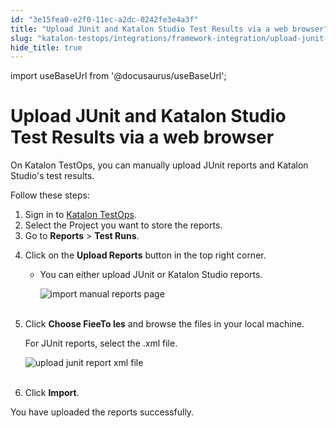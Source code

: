 ```yaml
---
id: "3e15fea0-e2f0-11ec-a2dc-0242fe3e4a3f"
title: "Upload JUnit and Katalon Studio Test Results via a web browser"
slug: "katalon-testops/integrations/framework-integration/upload-junit-and-katalon-studio-test-results-via-a-web-browser"
hide_title: true
---
```

import useBaseUrl from '@docusaurus/useBaseUrl';


# <a id="id" class="anchor_top_offset"/><a id="ariaid-title1" class="anchor_top_offset"/> Upload JUnit and Katalon Studio Test Results via a web browser

<p xmlns="http://www.w3.org/1999/xhtml" className="p">On Katalon TestOps, you can manually upload JUnit reports and   Katalon Studio's test results.</p> 
<p xmlns="http://www.w3.org/1999/xhtml" className="p">Follow these steps:</p> 
<ol xmlns="http://www.w3.org/1999/xhtml" className="ol"><li className="li">Sign in to <a className="xref j-external-link" href="https://testops.katalon.io/login" target="_blank">Katalon       TestOps</a>.</li><li className="li">Select the Project you want to store the reports.</li><li className="li">Go to <strong className="ph b">Reports</strong> &gt; <strong className="ph b">Test       Runs</strong>.</li><li className="li">     <p className="p">Click on the <strong className="ph b">Upload Reports</strong> button in the top       right corner.</p><ul className="ul"><li className="li"><p className="p">You can either upload JUnit or Katalon Studio reports.</p>         <p className="p">           <img className="image" src={useBaseUrl("https://github.com/katalon-studio/docs-images/raw/master/katalon-analytics/docs/testops-revamp-aug-junit-upload/import-manual-report-page-2.png")} alt="import manual reports page" /><br /><br />         </p>       </li></ul></li><li className="li">     <p className="p">Click <strong className="ph b">Choose FieeTo les</strong> and browse the files in your       local machine.</p>     <p className="p">For JUnit reports, select the .xml file.</p>     <p className="p">       <img className="image" src={useBaseUrl("https://github.com/katalon-studio/docs-images/raw/master/katalon-analytics/docs/testops-revamp-aug-junit-upload/search-junit-file-2.png")} alt="upload junit report xml file" /><br /><br />     </p>   </li><li className="li">     <p className="p">Click <strong className="ph b">Import</strong>.</p>   </li></ol> 
<p xmlns="http://www.w3.org/1999/xhtml" className="p">You have uploaded the reports successfully.</p> 
